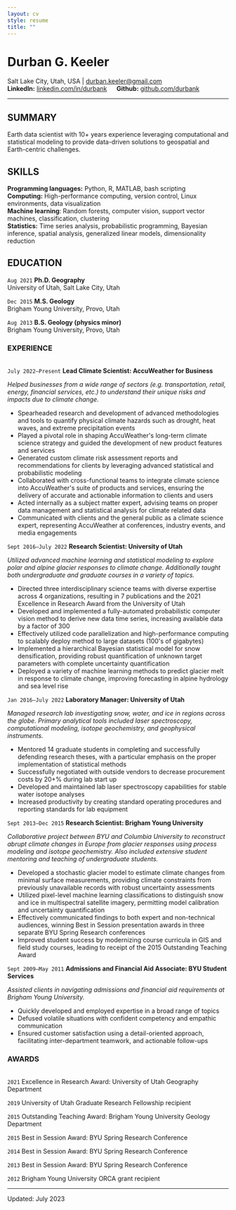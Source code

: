 ```yaml
---
layout: cv
style: resume
title: ""
---
```


# Durban G. Keeler

Salt Lake City, Utah, USA \| durban.keeler@gmail.com \
**LinkedIn:** [linkedin.com/in/durbank](https://linkedin.com/in/durbank) &emsp; **Github:** [github.com/durbank](https://github.com/durbank)
<!-- [Email](durban.keeler@gmail.com) \| [Website](https://DrDurban.me) \| [GitHub](https://github.com/durbank) \| [LinkedIn](www.linkedin.com/in/durbank) -->

---

## SUMMARY

Earth data scientist with 10+ years experience leveraging computational and statistical modeling to provide data-driven solutions to geospatial and Earth-centric challenges.

## SKILLS

**Programming languages:** Python, R, MATLAB, bash scripting \
**Computing:** High-performance computing, version control, Linux environments, data visualization \
**Machine learning**: Random forests, computer vision, support vector machines, classification, clustering \
**Statistics:** Time series analysis, probabilistic programming, Bayesian inference, spatial analysis, generalized linear models, dimensionality reduction

## EDUCATION

`Aug 2021`
**Ph.D. Geography**\
University of Utah, Salt Lake City, Utah

`Dec 2015`
**M.S. Geology**\
Brigham Young University, Provo, Utah

`Aug 2013`
**B.S. Geology (physics minor)**\
Brigham Young University, Provo, Utah

### EXPERIENCE

\
`July 2022–Present`
**Lead Climate Scientist: AccuWeather for Business**

*Helped businesses from a wide range of sectors (e.g. transportation, retail, energy, financial services, etc.) to understand their unique risks and impacts due to climate change.*

- Spearheaded research and development of advanced methodologies and tools to quantify physical climate hazards such as drought, heat waves, and extreme precipitation events
- Played a pivotal role in shaping AccuWeather's long-term climate science strategy and guided the development of new product features and services
- Generated custom climate risk assessment reports and recommendations for clients by leveraging advanced statistical  and probabilistic modeling
- Collaborated with cross-functional teams to integrate climate science into AccuWeather's suite of products and services, ensuring the delivery of accurate and actionable information to clients and users
- Acted internally as a subject matter expert, advising teams on proper data management and statistical analysis for climate related data
- Communicated with clients and the general public as a climate science expert, representing AccuWeather at conferences, industry events, and media engagements

`Sept 2016–July 2022`
**Research Scientist: University of Utah**

*Utilized advanced machine learning and statistical modeling to explore polar and alpine glacier responses to climate change.*
*Additionally taught both undergraduate and graduate courses in a variety of topics.*

- Directed three interdisciplinary science teams with diverse expertise across 4 organizations, resulting in 7 publications and the 2021 Excellence in Research Award from the University of Utah
- Developed and implemented a fully-automated probabilistic computer vision method to derive new data time series, increasing available data by a factor of 300
- Effectively utilized code parallelization and high-performance computing to scalably deploy method to large datasets (100's of gigabytes)
- Implemented a hierarchical Bayesian statistical model for snow densification, providing robust quantification of unknown target parameters with complete uncertainty quantification
- Deployed a variety of machine learning methods to predict glacier melt in response to climate change, improving forecasting in alpine hydrology and sea level rise

`Jan 2016–July 2022`
**Laboratory Manager: University of Utah**

*Managed research lab investigating snow, water, and ice in regions across the globe.
Primary analytical tools included laser spectroscopy, computational modeling, isotope geochemistry, and geophysical instruments.*

- Mentored 14 graduate students in completing and successfully defending research theses, with a particular emphasis on the proper implementation of statistical methods
- Successfully negotiated with outside vendors to decrease procurement costs by 20+% during lab start up
- Developed and maintained lab laser spectroscopy capabilities for stable water isotope analyses
- Increased productivity by creating standard operating procedures and reporting standards for lab equipment

`Sept 2013–Dec 2015`
**Research Scientist: Brigham Young University**

*Collaborative project between BYU and Columbia University to reconstruct abrupt climate changes in Europe from glacier responses using process modeling and isotope geochemistry.*
*Also included extensive student mentoring and teaching of undergraduate students.*

- Developed a stochastic glacier model to estimate climate changes from minimal surface measurements, providing climate constraints from previously unavailable records with robust uncertainty assessments
- Utilized pixel-level machine learning classifications to distinguish snow and ice in multispectral satellite imagery, permitting model calibration and uncertainty quantification
- Effectively communicated findings to both expert and non-technical audiences, winning Best in Session presentation awards in three separate BYU Spring Research conferences
- Improved student success by modernizing course curricula in GIS and field study courses, leading to receipt of the 2015 Outstanding Teaching Award

<!-- `May 2012–Aug 2012`
**Geology intern: Forest Oil Corporation**

*Quantified correlations between well success and various 3D seismic attributes in the Permian Basin to help identify future well sites and constrain risk assessments.*

- Increased team's potential for well success rates through data-driven analysis
- Identified and solved issues with minimal oversight
- Quickly developed new skills as needed (e.g. IHS Kingdom seismic software suite)
- Summarized technical results to managers in concise and informative reports -->

`Sept 2009–May 2011`
**Admissions and Financial Aid Associate: BYU Student Services**

*Assisted clients in navigating admissions and financial aid requirements at Brigham Young University.*

- Quickly developed and employed expertise in a broad range of topics
- Defused volatile situations with confident competency and empathic communication
- Ensured customer satisfaction using a detail-oriented approach, facilitating inter-department teamwork, and actionable follow-ups

### AWARDS

\
`2021`
Excellence in Research Award: University of Utah Geography Department

`2019`
University of Utah Graduate Research Fellowship recipient

`2015`
Outstanding Teaching Award: Brigham Young University Geology Department

`2015`
Best in Session Award: BYU Spring Research Conference

`2014`
Best in Session Award: BYU Spring Research Conference

`2013`
Best in Session Award: BYU Spring Research Conference

`2012`
Brigham Young University ORCA grant recipient

---

Updated: July 2023
